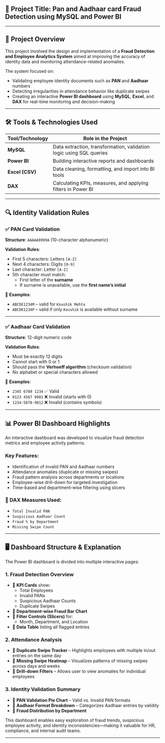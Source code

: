 ## 📌 Project Title: Pan and Aadhaar card Fraud Detection using MySQL and Power BI

---

## 📝 Project Overview

This project involved the design and implementation of a **Fraud Detection and Employee Analytics System** aimed at improving the accuracy of identity data and monitoring attendance-related anomalies.

The system focused on:
- Validating employee identity documents such as **PAN** and **Aadhaar** numbers
- Detecting irregularities in attendance behavior like duplicate swipes
- Creating an interactive **Power BI dashboard** using **MySQL**, **Excel**, and **DAX** for real-time monitoring and decision-making

---

## 🛠️ Tools & Technologies Used

| Tool/Technology | Role in the Project                                      |
|------------------|----------------------------------------------------------|
| **MySQL**         | Data extraction, transformation, validation logic using SQL queries |
| **Power BI**      | Building interactive reports and dashboards              |
| **Excel (CSV)**   | Data cleaning, formatting, and import into BI tools      |
| **DAX**           | Calculating KPIs, measures, and applying filters in Power BI |

---

## 🔍 Identity Validation Rules

### ✅ PAN Card Validation

**Structure**: `AAAAA9999A` (10-character alphanumeric)

**Validation Rules**:
- First 5 characters: Letters `[A-Z]`
- Next 4 characters: Digits `[0-9]`
- Last character: Letter `[A-Z]`
- 5th character must match:
  - First letter of the **surname**
  - If surname is unavailable, use the **first name’s initial**

📌 **Examples**:
- `ABCDE1234M` – valid for `Koushik Mehta`
- `ABCDK1234P` – valid if only `Koushik` is available without surname

---

### ✅ Aadhaar Card Validation

**Structure**: 12-digit numeric code

**Validation Rules**:
- Must be exactly 12 digits
- Cannot start with 0 or 1
- Should pass the **Verhoeff algorithm** (checksum validation)
- No alphabet or special characters allowed

📌 **Examples**:
- `2345 6789 1234` ✅ Valid  
- `0123 4567 8901` ❌ Invalid (starts with 0)  
- `1234-5678-9012` ❌ Invalid (contains symbols)

---

## 📊 Power BI Dashboard Highlights

An interactive dashboard was developed to visualize fraud detection metrics and employee activity patterns.

### Key Features:
- Identification of invalid PAN and Aadhaar numbers
- Attendance anomalies (duplicate or missing swipes)
- Fraud pattern analysis across departments or locations
- Employee-wise drill-down for targeted investigation
- Time-based and department-wise filtering using slicers

### 🔢 DAX Measures Used:
- `Total Invalid PAN`
- `Suspicious Aadhaar Count`
- `Fraud % by Department`
- `Missing Swipe Count`

---

## 🖥️ Dashboard Structure & Explanation

The Power BI dashboard is divided into multiple interactive pages:

### 1. **Fraud Detection Overview**
- 🔹 **KPI Cards** show:
  - Total Employees
  - Invalid PANs
  - Suspicious Aadhaar Counts
  - Duplicate Swipes
- 🔹 **Department-wise Fraud Bar Chart**
- 🔹 **Filter Controls (Slicers)** for:
  - Month, Department, and Location
- 🔹 **Data Table** listing all flagged entries

### 2. **Attendance Analysis**
- 🔹 **Duplicate Swipe Tracker** – Highlights employees with multiple in/out entries on the same day
- 🔹 **Missing Swipe Heatmap** – Visualizes patterns of missing swipes across days and weeks
- 🔹 **Drill-down Filters** – Allows user to view anomalies for individual employees

### 3. **Identity Validation Summary**
- 🔹 **PAN Validation Pie Chart** – Valid vs. Invalid PAN formats
- 🔹 **Aadhaar Format Breakdown** – Categorizes Aadhaar entries by validity
- 🔹 **Fraud Distribution by Department**

This dashboard enables easy exploration of fraud trends, suspicious employee activity, and identity inconsistencies—making it valuable for HR, compliance, and internal audit teams.

---
